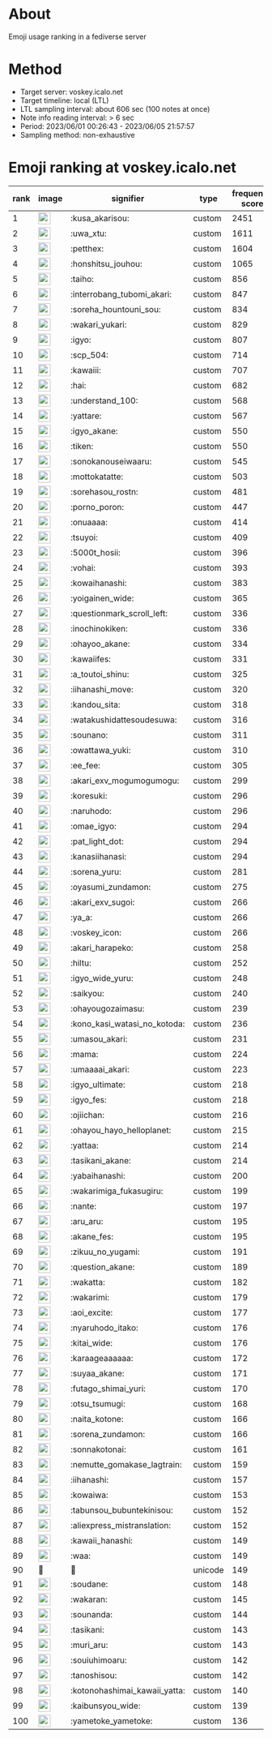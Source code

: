 # About
Emoji usage ranking in a fediverse server

# Method
- Target server: voskey.icalo.net
- Target timeline: local (LTL)
- LTL sampling interval: about 606 sec (100 notes at once)
- Note info reading interval: > 6 sec
- Period: 2023/06/01 00:26:43 - 2023/06/05 21:57:57 
- Sampling method: non-exhaustive

# Emoji ranking at voskey.icalo.net

|rank|image|signifier|type|frequency score|
|----|----|----|----|----|
|1|<img height="24" src="https://voskey.icalo.net/emoji/kusa_akarisou.webp">|:kusa_akarisou:|custom|2451|
|2|<img height="24" src="https://voskey.icalo.net/emoji/uwa_xtu.webp">|:uwa_xtu:|custom|1611|
|3|<img height="24" src="https://voskey.icalo.net/emoji/petthex.webp">|:petthex:|custom|1604|
|4|<img height="24" src="https://voskey.icalo.net/emoji/honshitsu_jouhou.webp">|:honshitsu_jouhou:|custom|1065|
|5|<img height="24" src="https://voskey.icalo.net/emoji/taiho.webp">|:taiho:|custom|856|
|6|<img height="24" src="https://voskey.icalo.net/emoji/interrobang_tubomi_akari.webp">|:interrobang_tubomi_akari:|custom|847|
|7|<img height="24" src="https://voskey.icalo.net/emoji/soreha_hountouni_sou.webp">|:soreha_hountouni_sou:|custom|834|
|8|<img height="24" src="https://voskey.icalo.net/emoji/wakari_yukari.webp">|:wakari_yukari:|custom|829|
|9|<img height="24" src="https://voskey.icalo.net/emoji/igyo.webp">|:igyo:|custom|807|
|10|<img height="24" src="https://voskey.icalo.net/emoji/scp_504.webp">|:scp_504:|custom|714|
|11|<img height="24" src="https://voskey.icalo.net/emoji/kawaiii.webp">|:kawaiii:|custom|707|
|12|<img height="24" src="https://voskey.icalo.net/emoji/hai.webp">|:hai:|custom|682|
|13|<img height="24" src="https://voskey.icalo.net/emoji/understand_100.webp">|:understand_100:|custom|568|
|14|<img height="24" src="https://voskey.icalo.net/emoji/yattare.webp">|:yattare:|custom|567|
|15|<img height="24" src="https://voskey.icalo.net/emoji/igyo_akane.webp">|:igyo_akane:|custom|550|
|16|<img height="24" src="https://voskey.icalo.net/emoji/tiken.webp">|:tiken:|custom|550|
|17|<img height="24" src="https://voskey.icalo.net/emoji/sonokanouseiwaaru.webp">|:sonokanouseiwaaru:|custom|545|
|18|<img height="24" src="https://voskey.icalo.net/emoji/mottokatatte.webp">|:mottokatatte:|custom|503|
|19|<img height="24" src="https://voskey.icalo.net/emoji/sorehasou_rostn.webp">|:sorehasou_rostn:|custom|481|
|20|<img height="24" src="https://voskey.icalo.net/emoji/porno_poron.webp">|:porno_poron:|custom|447|
|21|<img height="24" src="https://voskey.icalo.net/emoji/onuaaaa.webp">|:onuaaaa:|custom|414|
|22|<img height="24" src="https://voskey.icalo.net/emoji/tsuyoi.webp">|:tsuyoi:|custom|409|
|23|<img height="24" src="https://voskey.icalo.net/emoji/5000t_hosii.webp">|:5000t_hosii:|custom|396|
|24|<img height="24" src="https://voskey.icalo.net/emoji/vohai.webp">|:vohai:|custom|393|
|25|<img height="24" src="https://voskey.icalo.net/emoji/kowaihanashi.webp">|:kowaihanashi:|custom|383|
|26|<img height="24" src="https://voskey.icalo.net/emoji/yoigainen_wide.webp">|:yoigainen_wide:|custom|365|
|27|<img height="24" src="https://voskey.icalo.net/emoji/questionmark_scroll_left.webp">|:questionmark_scroll_left:|custom|336|
|28|<img height="24" src="https://voskey.icalo.net/emoji/inochinokiken.webp">|:inochinokiken:|custom|336|
|29|<img height="24" src="https://voskey.icalo.net/emoji/ohayoo_akane.webp">|:ohayoo_akane:|custom|334|
|30|<img height="24" src="https://voskey.icalo.net/emoji/kawaiifes.webp">|:kawaiifes:|custom|331|
|31|<img height="24" src="https://voskey.icalo.net/emoji/a_toutoi_shinu.webp">|:a_toutoi_shinu:|custom|325|
|32|<img height="24" src="https://voskey.icalo.net/emoji/iihanashi_move.webp">|:iihanashi_move:|custom|320|
|33|<img height="24" src="https://voskey.icalo.net/emoji/kandou_sita.webp">|:kandou_sita:|custom|318|
|34|<img height="24" src="https://voskey.icalo.net/emoji/watakushidattesoudesuwa.webp">|:watakushidattesoudesuwa:|custom|316|
|35|<img height="24" src="https://voskey.icalo.net/emoji/sounano.webp">|:sounano:|custom|311|
|36|<img height="24" src="https://voskey.icalo.net/emoji/owattawa_yuki.webp">|:owattawa_yuki:|custom|310|
|37|<img height="24" src="https://voskey.icalo.net/emoji/ee_fee.webp">|:ee_fee:|custom|305|
|38|<img height="24" src="https://voskey.icalo.net/emoji/akari_exv_mogumogumogu.webp">|:akari_exv_mogumogumogu:|custom|299|
|39|<img height="24" src="https://voskey.icalo.net/emoji/koresuki.webp">|:koresuki:|custom|296|
|40|<img height="24" src="https://voskey.icalo.net/emoji/naruhodo.webp">|:naruhodo:|custom|296|
|41|<img height="24" src="https://voskey.icalo.net/emoji/omae_igyo.webp">|:omae_igyo:|custom|294|
|42|<img height="24" src="https://voskey.icalo.net/emoji/pat_light_dot.webp">|:pat_light_dot:|custom|294|
|43|<img height="24" src="https://voskey.icalo.net/emoji/kanasiihanasi.webp">|:kanasiihanasi:|custom|294|
|44|<img height="24" src="https://voskey.icalo.net/emoji/sorena_yuru.webp">|:sorena_yuru:|custom|281|
|45|<img height="24" src="https://voskey.icalo.net/emoji/oyasumi_zundamon.webp">|:oyasumi_zundamon:|custom|275|
|46|<img height="24" src="https://voskey.icalo.net/emoji/akari_exv_sugoi.webp">|:akari_exv_sugoi:|custom|266|
|47|<img height="24" src="https://voskey.icalo.net/emoji/ya_a.webp">|:ya_a:|custom|266|
|48|<img height="24" src="https://voskey.icalo.net/emoji/voskey_icon.webp">|:voskey_icon:|custom|266|
|49|<img height="24" src="https://voskey.icalo.net/emoji/akari_harapeko.webp">|:akari_harapeko:|custom|258|
|50|<img height="24" src="https://voskey.icalo.net/emoji/hiltu.webp">|:hiltu:|custom|252|
|51|<img height="24" src="https://voskey.icalo.net/emoji/igyo_wide_yuru.webp">|:igyo_wide_yuru:|custom|248|
|52|<img height="24" src="https://voskey.icalo.net/emoji/saikyou.webp">|:saikyou:|custom|240|
|53|<img height="24" src="https://voskey.icalo.net/emoji/ohayougozaimasu.webp">|:ohayougozaimasu:|custom|239|
|54|<img height="24" src="https://voskey.icalo.net/emoji/kono_kasi_watasi_no_kotoda.webp">|:kono_kasi_watasi_no_kotoda:|custom|236|
|55|<img height="24" src="https://voskey.icalo.net/emoji/umasou_akari.webp">|:umasou_akari:|custom|231|
|56|<img height="24" src="https://voskey.icalo.net/emoji/mama.webp">|:mama:|custom|224|
|57|<img height="24" src="https://voskey.icalo.net/emoji/umaaaai_akari.webp">|:umaaaai_akari:|custom|223|
|58|<img height="24" src="https://voskey.icalo.net/emoji/igyo_ultimate.webp">|:igyo_ultimate:|custom|218|
|59|<img height="24" src="https://voskey.icalo.net/emoji/igyo_fes.webp">|:igyo_fes:|custom|218|
|60|<img height="24" src="https://voskey.icalo.net/emoji/ojiichan.webp">|:ojiichan:|custom|216|
|61|<img height="24" src="https://voskey.icalo.net/emoji/ohayou_hayo_helloplanet.webp">|:ohayou_hayo_helloplanet:|custom|215|
|62|<img height="24" src="https://voskey.icalo.net/emoji/yattaa.webp">|:yattaa:|custom|214|
|63|<img height="24" src="https://voskey.icalo.net/emoji/tasikani_akane.webp">|:tasikani_akane:|custom|214|
|64|<img height="24" src="https://voskey.icalo.net/emoji/yabaihanashi.webp">|:yabaihanashi:|custom|200|
|65|<img height="24" src="https://voskey.icalo.net/emoji/wakarimiga_fukasugiru.webp">|:wakarimiga_fukasugiru:|custom|199|
|66|<img height="24" src="https://voskey.icalo.net/emoji/nante.webp">|:nante:|custom|197|
|67|<img height="24" src="https://voskey.icalo.net/emoji/aru_aru.webp">|:aru_aru:|custom|195|
|68|<img height="24" src="https://voskey.icalo.net/emoji/akane_fes.webp">|:akane_fes:|custom|195|
|69|<img height="24" src="https://voskey.icalo.net/emoji/zikuu_no_yugami.webp">|:zikuu_no_yugami:|custom|191|
|70|<img height="24" src="https://voskey.icalo.net/emoji/question_akane.webp">|:question_akane:|custom|189|
|71|<img height="24" src="https://voskey.icalo.net/emoji/wakatta.webp">|:wakatta:|custom|182|
|72|<img height="24" src="https://voskey.icalo.net/emoji/wakarimi.webp">|:wakarimi:|custom|179|
|73|<img height="24" src="https://voskey.icalo.net/emoji/aoi_excite.webp">|:aoi_excite:|custom|177|
|74|<img height="24" src="https://voskey.icalo.net/emoji/nyaruhodo_itako.webp">|:nyaruhodo_itako:|custom|176|
|75|<img height="24" src="https://voskey.icalo.net/emoji/kitai_wide.webp">|:kitai_wide:|custom|176|
|76|<img height="24" src="https://voskey.icalo.net/emoji/karaageaaaaaa.webp">|:karaageaaaaaa:|custom|172|
|77|<img height="24" src="https://voskey.icalo.net/emoji/suyaa_akane.webp">|:suyaa_akane:|custom|171|
|78|<img height="24" src="https://voskey.icalo.net/emoji/futago_shimai_yuri.webp">|:futago_shimai_yuri:|custom|170|
|79|<img height="24" src="https://voskey.icalo.net/emoji/otsu_tsumugi.webp">|:otsu_tsumugi:|custom|168|
|80|<img height="24" src="https://voskey.icalo.net/emoji/naita_kotone.webp">|:naita_kotone:|custom|166|
|81|<img height="24" src="https://voskey.icalo.net/emoji/sorena_zundamon.webp">|:sorena_zundamon:|custom|166|
|82|<img height="24" src="https://voskey.icalo.net/emoji/sonnakotonai.webp">|:sonnakotonai:|custom|161|
|83|<img height="24" src="https://voskey.icalo.net/emoji/nemutte_gomakase_lagtrain.webp">|:nemutte_gomakase_lagtrain:|custom|159|
|84|<img height="24" src="https://voskey.icalo.net/emoji/iihanashi.webp">|:iihanashi:|custom|157|
|85|<img height="24" src="https://voskey.icalo.net/emoji/kowaiwa.webp">|:kowaiwa:|custom|153|
|86|<img height="24" src="https://voskey.icalo.net/emoji/tabunsou_bubuntekinisou.webp">|:tabunsou_bubuntekinisou:|custom|152|
|87|<img height="24" src="https://voskey.icalo.net/emoji/aliexpress_mistranslation.webp">|:aliexpress_mistranslation:|custom|152|
|88|<img height="24" src="https://voskey.icalo.net/emoji/kawaii_hanashi.webp">|:kawaii_hanashi:|custom|149|
|89|<img height="24" src="https://voskey.icalo.net/emoji/waa.webp">|:waa:|custom|149|
|90|💯|💯|unicode|149|
|91|<img height="24" src="https://voskey.icalo.net/emoji/soudane.webp">|:soudane:|custom|148|
|92|<img height="24" src="https://voskey.icalo.net/emoji/wakaran.webp">|:wakaran:|custom|145|
|93|<img height="24" src="https://voskey.icalo.net/emoji/sounanda.webp">|:sounanda:|custom|144|
|94|<img height="24" src="https://voskey.icalo.net/emoji/tasikani.webp">|:tasikani:|custom|143|
|95|<img height="24" src="https://voskey.icalo.net/emoji/muri_aru.webp">|:muri_aru:|custom|143|
|96|<img height="24" src="https://voskey.icalo.net/emoji/souiuhimoaru.webp">|:souiuhimoaru:|custom|142|
|97|<img height="24" src="https://voskey.icalo.net/emoji/tanoshisou.webp">|:tanoshisou:|custom|142|
|98|<img height="24" src="https://voskey.icalo.net/emoji/kotonohashimai_kawaii_yatta.webp">|:kotonohashimai_kawaii_yatta:|custom|140|
|99|<img height="24" src="https://voskey.icalo.net/emoji/kaibunsyou_wide.webp">|:kaibunsyou_wide:|custom|139|
|100|<img height="24" src="https://voskey.icalo.net/emoji/yametoke_yametoke.webp">|:yametoke_yametoke:|custom|136|
